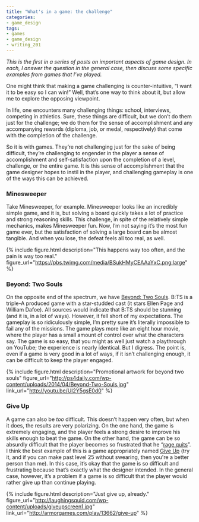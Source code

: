 ```yaml
---
title: "What's in a game: the challenge"
categories:
- game_design
tags:
- games
- game_design
- writing_201
---
```


*This is the first in a series of posts on important aspects of game design. In each, I answer the question in the general case, then discuss some specific examples from games that I’ve played.*


One might think that making a game challenging is counter-intuitive, “I want it to be easy so I can win!” Well, that’s one way to think about it, but allow me to explore the opposing viewpoint.

<!--more-->

In life, one encounters many challenging things: school, interviews, competing in athletics. Sure, these things are difficult, but we don’t do them just for the challenge; we do them for the sense of accomplishment and any accompanying rewards (diploma, job, or medal, respectively) that come with the completion of the challenge.


So it is with games. They’re not challenging just for the sake of being difficult, they’re challenging to engender in the player a sense of accomplishment and self-satisfaction upon the completion of a level, challenge, or the entire game. It is this sense of accomplishment that the game designer hopes to instil in the player, and challenging gameplay is one of the ways this can be achieved.


### Minesweeper
Take Minesweeper, for example. Minesweeper looks like an incredibly simple game, and it is, but solving a board quickly takes a lot of practice and strong reasoning skills. This challenge, in spite of the relatively simple mechanics, makes Minesweeper fun. Now, I’m not saying it’s the most fun game ever, but the satisfaction of solving a large board can be almost tangible. And when you lose, the defeat feels all too real, as well.

{% include figure.html description="This happens way too often, and the pain is way too real." figure_url="https://pbs.twimg.com/media/BSukHMyCEAAaYxC.png:large" %}

### Beyond: Two Souls
On the opposite end of the spectrum, we have [Beyond: Two Souls][bts-wikipedia]. B:TS is a triple-A produced game with a star-studded cast (it stars Ellen Page and William Dafoe). All sources would indicate that B:TS should be stunning (and it is, in a lot of ways). However, it fell short of my expectations. The gameplay is so ridiculously simple, I’m pretty sure it’s literally impossible to fail any of the missions. The game plays more like an eight hour movie, where the player has a small amount of control over what the characters say. The game is so easy, that you might as well just watch a playthrough on YouTube; the experience is nearly identical. But I digress. The point is, even if a game is very good in a lot of ways, if it isn’t challenging enough, it can be difficult to keep the player engaged.

{% include figure.html description="Promotional artwork for beyond two souls" figure_url="http://ps4daily.com/wp-content/uploads/2014/04/Beyond-Two-Souls.jpg" link_url="http://youtu.be/UI2Y5gsE0d0" %}

### Give Up
A game can also be *too* difficult. This doesn’t happen very often, but when it does, the results are very polarizing. On the one hand, the game is extremely engaging, and the player feels a strong desire to improve his skills enough to beat the game. On the other hand, the game can be so absurdly difficult that the player becomes so frustrated that he “[rage quits][rage-quit-link]”. I think the best example of this is a game appropriately named [Give Up][give-up-link] (try it, and if you can make past level 25 without swearing, then you're a better person than me). In this case, it’s okay that the game is so difficult and frustrating because that’s exactly what the designer intended. In the general case, however, it’s a problem if a game is so difficult that the player would rather give up than continue playing.

{% include figure.html description="Just give up, already." figure_url="http://laughingsquid.com/wp-content/uploads/giveupscreen1.jpg" link_url="http://armorgames.com/play/13662/give-up" %}

[minesweeper-image]: https://pbs.twimg.com/media/BSukHMyCEAAaYxC.png:large

[bts-wikipedia]: http://en.wikipedia.org/wiki/Beyond:_Two_Souls
[bts-image]: http://ps4daily.com/wp-content/uploads/2014/04/Beyond-Two-Souls.jpg
[bts-video]: http://youtu.be/UI2Y5gsE0d0

[give-up-image]: http://laughingsquid.com/wp-content/uploads/giveupscreen1.jpg
[give-up-link]: http://armorgames.com/play/13662/give-up

[rage-quit-link]: http://www.urbandictionary.com/define.php?term=Rage+Quitting

